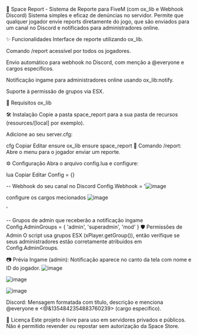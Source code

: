 🚨 Space Report - Sistema de Reporte para FiveM (com ox_lib e Webhook Discord)
Sistema simples e eficaz de denúncias no servidor. Permite que qualquer jogador envie reports diretamente do jogo, que são enviados para um canal no Discord e notificados para administradores online.

✨ Funcionalidades
Interface de reporte utilizando ox_lib.

Comando /report acessível por todos os jogadores.

Envio automático para webhook no Discord, com menção a @everyone e cargos específicos.

Notificação ingame para administradores online usando ox_lib:notify.

Suporte à permissão de grupos via ESX.

🧩 Requisitos
ox_lib


🛠️ Instalação
Copie a pasta space_report para a sua pasta de recursos (resources/[local] por exemplo).

Adicione ao seu server.cfg:

cfg
Copiar
Editar
ensure ox_lib
ensure space_report
🧾 Comando
/report: Abre o menu para o jogador enviar um reporte.

⚙️ Configuração
Abra o arquivo config.lua e configure:

lua
Copiar
Editar
Config = {}

-- Webhook do seu canal no Discord
Config.Webhook = '![image](https://github.com/user-attachments/assets/d27abd5f-6192-4fa8-8bf1-a33c590364d9)

configure os cargos mecionados
![image](https://github.com/user-attachments/assets/a6b8b9b3-62db-4c2d-b404-188df18409c0)

'

-- Grupos de admin que receberão a notificação ingame
Config.AdminGroups = {
    'admin',
    'superadmin',
    'mod'
}
🛡️ Permissões de Admin
O script usa grupos ESX (xPlayer.getGroup()), então verifique se seus administradores estão corretamente atribuídos em Config.AdminGroups.

📷 Prévia
Ingame (admin):
Notificação aparece no canto da tela com nome e ID do jogador.
![image](https://github.com/user-attachments/assets/ad50f11d-5618-4a31-8460-4cbdb3cf4cc5)

![image](https://github.com/user-attachments/assets/fce250d5-0ecb-45ac-9bfc-d80ab2ad0cdc)

![image](https://github.com/user-attachments/assets/55f4d398-e5fc-46e0-8df0-37ac99a3683a)


Discord:
Mensagem formatada com título, descrição e menciona @everyone e <@&1354842354883760239> (cargo específico).

📄 Licença
Este projeto é livre para uso em servidores privados e públicos. Não é permitido revender ou repostar sem autorização da Space Store.

